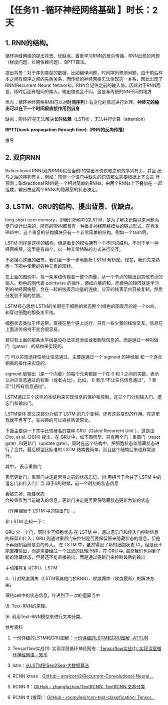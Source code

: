 # 【**任务11 -循环神经网络基础 】时长：2天**



## 1. RNN的结构。

循环神经网络的提出背景、优缺点。着重学习RNN的反向传播、RNN出现的问题（梯度问题、长期依赖问题）、BPTT算法。

提出背景：对于序列类型的数据，比如翻译问题，时间序列预测问题，由于前后样本之间有顺序之间的先后关系，而传统的神经网络无法体现这一关系，因此出现了RNN(Recurrent Neural Network)。RNN会记住之前的输入值，因此对于RNN而言，即时后面有相同的输入，输出值也会不同，这是与传统的NN不同的地方

优点：循环神经网络RNN可以对**时间序列**上有变化的情况进行处理，**神经元的输出可以在下一个时间段直接作用到自身**

缺点：RNN存在无法解决**长时依赖**（LSTM），无法并行计算（attention）

**BPTT(back-propagation through time)（RNN的反向传播）**

推导

## 2. 双向RNN

Bidirectional RNN(双向RNN)假设当前t的输出不仅仅和之前的序列有关，并且 还与之后的序列有关，例如：预测一个语句中缺失的词语那么需要根据上下文进 行预测；Bidirectional RNN是一个相对简单的RNNs，由两个RNNs上下叠加在 一起组成。输出由这两个RNNs的隐藏层的状态决定。

## 3. LSTM、GRU的结构、提出背景、优缺点。

long short term memory，即我们所称呼的LSTM，是为了解决长期以来问题而专门设计出来的，所有的RNN都具有一种重复神经网络模块的链式形式。在标准RNN中，这个重复的结构模块只有一个非常简单的结构，例如一个tanh层。



LSTM 同样是这样的结构，但是重复的模块拥有一个不同的结构。不同于单一神经网络层，这里是有四个，以一种非常特殊的方式进行交互。



不必担心这里的细节。我们会一步一步地剖析 LSTM 解析图。现在，我们先来熟悉一下图中使用的各种元素的图标。



在上面的图例中，每一条黑线传输着一整个向量，从一个节点的输出到其他节点的输入。粉色的圈代表 pointwise 的操作，诸如向量的和，而黄色的矩阵就是学习到的神经网络层。合在一起的线表示向量的连接，分开的线表示内容被复制，然后分发到不同的位置。

LSTM核心思想
LSTM的关键在于细胞的状态整个(绿色的图表示的是一个cell)，和穿过细胞的那条水平线。

细胞状态类似于传送带。直接在整个链上运行，只有一些少量的线性交互。信息在上面流传保持不变会很容易。



若只有上面的那条水平线是没办法实现添加或者删除信息的。而是通过一种叫做 门（gates） 的结构来实现的。

门 可以实现选择性地让信息通过，主要是通过一个 sigmoid 的神经层 和一个逐点相乘的操作来实现的。



sigmoid 层输出（是一个向量）的每个元素都是一个在 0 和 1 之间的实数，表示让对应信息通过的权重（或者占比）。比如， 0 表示“不让任何信息通过”， 1 表示“让所有信息通过”。

LSTM通过三个这样的本结构来实现信息的保护和控制。这三个门分别输入门、遗忘门和输出门。

LSTM变体
原文这部分介绍了 LSTM 的几个变种，还有这些变形的作用。在这里我就不再写了。有兴趣的可以直接阅读原文。

下面主要讲一下其中比较著名的变种 GRU（Gated Recurrent Unit ），这是由 Cho, et al. (2014) 提出。在 GRU 中，如下图所示，只有两个门：重置门（reset gate）和更新门（update gate）。同时在这个结构中，把细胞状态和隐藏状态进行了合并。最后模型比标准的 LSTM 结构要简单，而且这个结构后来也非常流行。



其中，
 表示重置门
	
 表示更新门。重置门决定是否将之前的状态忘记。(作用相当于合并了 LSTM 中的遗忘门和传入门）当
 趋于0的时候，前一个时刻的状态信息
	
 会被忘掉，隐藏状态	
 会被重置为当前输入的信息。更新门决定是否要将隐藏状态更新为新的状态
	
 （作用相当于 LSTM 中的输出门） 。

和 LSTM 比较一下：

GRU 少一个门，同时少了细胞状态
在 LSTM 中，通过遗忘门和传入门控制信息的保留和传入；GRU 则通过重置门来控制是否要保留原来隐藏状态的信息，但是不再限制当前信息的传入。
在 LSTM 中，虽然得到了新的细胞状态 Ct，但是还不能直接输出，而是需要经过一个过滤的处理:同样，在 GRU 中, 虽然我们也得到了新的隐藏状态，但是还不能直接输出，而是通过更新门来控制最后的输出

手动推导复习GRU、LSTM

4、针对梯度消失（LSTM等其他门控RNN）、梯度爆炸（梯度截断）的解决方案。

保持cell中的状态信息，传递到下一次的运算当中

\5. Text-RNN的原理。

\6. 利用Text-RNN模型来进行文本分类。





参考资料 

1. 一份详细的LSTM和GRU图解：[一份详细的LSTM和GRU图解 -ATYUN](https://www.atyun.com/30234.html)

1. Tensorflow实战(1): 实现深层循环神经网络：[Tensorflow实战(1): 实现深层循环神经网络 - 知乎](https://zhuanlan.zhihu.com/p/37070414)

1. lstm：[从LSTM到Seq2Seq-大数据算法](https://x-algo.cn/index.php/2017/01/13/1609/)

1. RCNN kreas：[GitHub - airalcorn2/Recurrent-Convolutional-Neural...](https://github.com/airalcorn2/Recurrent-Convolutional-Neural-Network-Text-Classifier)

1. RCNN tf：[GitHub - zhangfazhan/TextRCNN: TextRCNN 文本分类](https://github.com/zhangfazhan/TextRCNN)

1. RCNN tf (推荐)：[GitHub - roomylee/rcnn-text-classification: Tensor...](https://github.com/roomylee/rcnn-text-classification)